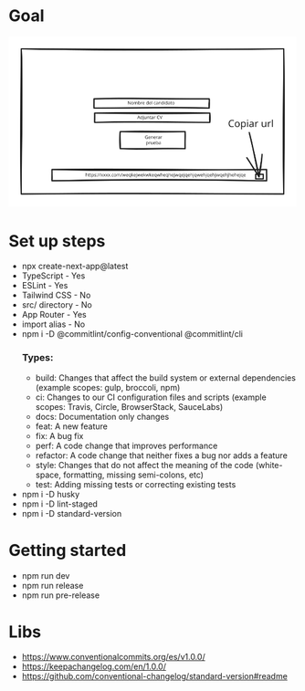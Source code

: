 # Goal 
![Landing page](landing_page.svg) 

# Set up steps
- npx create-next-app@latest
- TypeScript - Yes
- ESLint - Yes
- Tailwind CSS - No
- src/ directory - No
- App Router - Yes
- import alias - No
- npm i -D @commitlint/config-conventional @commitlint/cli
    ### Types:
    - build: Changes that affect the build system or external dependencies (example scopes: gulp, broccoli, npm)
    - ci: Changes to our CI configuration files and scripts (example scopes: Travis, Circle, BrowserStack, SauceLabs)
    - docs: Documentation only changes
    - feat: A new feature
    - fix: A bug fix
    - perf: A code change that improves performance
    - refactor: A code change that neither fixes a bug nor adds a feature
    - style: Changes that do not affect the meaning of the code (white-space, formatting, missing semi-colons, etc)
    - test: Adding missing tests or correcting existing tests
- npm i -D husky  
- npm i -D lint-staged
- npm i -D standard-version

# Getting started
- npm run dev
- npm run release
- npm run pre-release

# Libs
- https://www.conventionalcommits.org/es/v1.0.0/
- https://keepachangelog.com/en/1.0.0/
- https://github.com/conventional-changelog/standard-version#readme